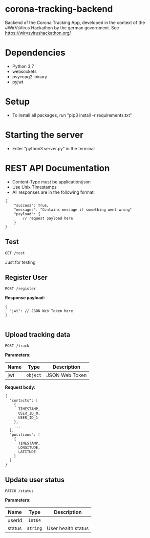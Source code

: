 # corona-tracking-backend
Backend of the Corona Tracking App, developed in the context of the #WirVsVirus Hackathon by the german government. See https://wirvsvirushackathon.org/

# Dependencies
- Python 3.7
- websockets
- psycopg2-binary
- pyjwt

# Setup
- To install all packages, run "pip3 install -r requirements.txt"

# Starting the server
- Enter "python3 server.py" in the terminal

# REST API Documentation
- Content-Type must be application/json
- Use Unix Timestamps
- All responses are in the following format:
```
{
    "success": True,
    "messages": "Contains message if something went wrong"
    "payload": {
        // request payload here
    }
}
```
## Test
```
GET /test
```
Just for testing

## Register User
```
POST /register
```

**Response payload:**
```
{
  "jwt": // JSON Web Token here
}
  
```

## Upload tracking data
```
POST /track
```

**Parameters:**

Name | Type | Description
--- | :---: | ---
jwt | `object` | JSON Web Token

**Request body:**
```
{
  "contacts": [
    {
      TIMESTAMP,
      USER_ID_0,
      USER_ID_1
    },
    ...
  ],
  "positions": [
    {
      TIMESTAMP,
      LONGITUDE,
      LATITUDE
    }
  ]
}
```

## Update user status
```
PATCH /status
```

**Parameters:**

Name | Type | Description
--- | :---: | ---
userId | `int64` | 
status | `string` | User health status
